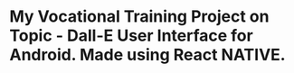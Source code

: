 # My Vocational Training Project on Topic - Dall-E User Interface for Android. Made using React NATIVE. 

